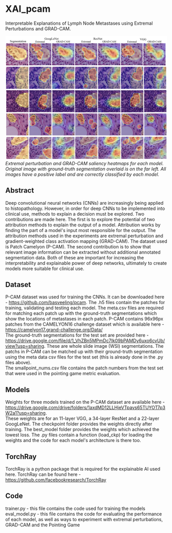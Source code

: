 # XAI_pcam
Interpretable Explanations of Lymph Node Metastases using Extremal Perturbations and GRAD-CAM.

![Saliency Heatmaps.](https://github.com/ThomasAllcock/XAI_pcam/blob/master/positive_comp.png)
*Extremal perturbation and GRAD-CAM saliency heatmaps for each model. Original image with ground-truth segmentation overlaid is on the far left. All images have a positive label and are correctly classified by each model.*

## Abstract
Deep convolutional neural networks (CNNs) are increasingly being applied to histopathology. However, in order for deep CNNs to be implemented into clinical use, methods to explain a decision must be explored. Two contributions are made here. The first is to explore the potential of two attribution methods to explain the output of a model. Attribution works by finding the part of a model's input most responsible for the output. The attribution methods used in the experiments are extremal perturbation and gradient-weighted class activation mapping (GRAD-CAM). The dataset used is Patch Camelyon (P-CAM). The second contribution is to show that relevant image information can be extracted without additional annotated segmentation data. Both of these are important for increasing the interpretability and explainable power of deep networks, ultimately to create models more suitable for clinical use.  

## Dataset
P-CAM dataset was used for training the CNNs. It can be downloaded here - https://github.com/basveeling/pcam.
The .h5 files contain the patches for training, validating and testing each model. The meta.csv files are required for matching each patch up with the ground-truth segmentations
which show the locations of metastases in each patch. P-CAM contains 96x96px patches from the CAMELYON16 challenge dataset which is available here - https://camelyon17.grand-challenge.org/Data/ \
The ground-truth segmentations for the test set are provided here - https://drive.google.com/file/d/1_VhZBn5MPmDc7Ik09bPAMDy6uxo6cvUb/view?usp=sharing. These are whole slide image (WSI) segmentations. The patchs in P-CAM can be matched up with their ground-truth segmentation using the meta data csv files for the test set (this is already done in the .py files above). \
The smallpoint_nums.csv file contains the patch numbers from the test set that were used in the pointing game metric evaluation.

## Models
Weights for three models trained on the P-CAM dataset are available here -  https://drive.google.com/drive/folders/1axdMD12LLHjeVTpavs65TUYOT7p3W2a1?usp=sharing. \
These weights are for an 11-layer VGG, a 34-layer ResNet and a 22-layer GoogLeNet.
The checkpoint folder provides the weights directly after training. The best_model folder provides the weights which achieved the lowest loss. 
The .py files contain a function (load_ckp) for loading the weights and the code for each model's architecture is there too.

## TorchRay
TorchRay is a python package that is required for the explainable AI used here. TorchRay can be found here - https://github.com/facebookresearch/TorchRay

## Code

trainer.py - this file contains the code used for training the models\
eval_model.py - this file contains the code for evaluating the performance of each model, as well as ways to experiment with extremal perturbations, GRAD-CAM and the Pointing Game
